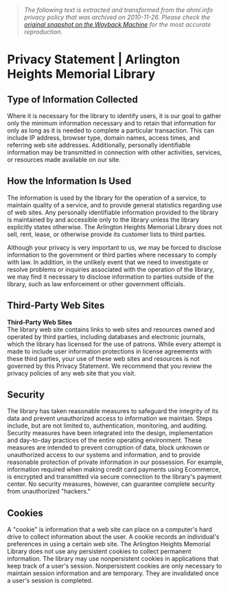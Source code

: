 > *The following text is extracted and transformed from the ahml.info privacy policy that was archived on 2010-11-26. Please check the [original snapshot on the Wayback Machine](https://web.archive.org/web/20101126154800id_/http%3A//www.ahml.info/about/privacy) for the most accurate reproduction.*

# Privacy Statement | Arlington Heights Memorial Library

## Type of Information Collected

Where it is necessary for the library to identify users, it is our goal to gather only the minimum information necessary and to retain that information for only as long as it is needed to complete a particular transaction. This can include IP address, browser type, domain names, access times, and referring web site addresses. Additionally, personally identifiable information may be transmitted in connection with other activities, services, or resources made available on our site.

## How the Information Is Used

The information is used by the library for the operation of a service, to maintain quality of a service, and to provide general statistics regarding use of web sites. Any personally identifiable information provided to the library is maintained by and accessible only to the library unless the library explicitly states otherwise. The Arlington Heights Memorial Library does not sell, rent, lease, or otherwise provide its customer lists to third parties.

Although your privacy is very important to us, we may be forced to disclose information to the government or third parties where necessary to comply with law. In addition, in the unlikely event that we need to investigate or resolve problems or inquiries associated with the operation of the library, we may find it necessary to disclose information to parties outside of the library, such as law enforcement or other government officials.

## Third-Party Web Sites

**Third-Party Web Sites**  
The library web site contains links to web sites and resources owned and operated by third parties, including databases and electronic journals, which the library has licensed for the use of patrons. While every attempt is made to include user information protections in license agreements with these third parties, your use of these web sites and resources is not governed by this Privacy Statement. We recommend that you review the privacy policies of any web site that you visit.

## Security

The library has taken reasonable measures to safeguard the integrity of its data and prevent unauthorized access to information we maintain. Steps include, but are not limited to, authentication, monitoring, and auditing. Security measures have been integrated into the design, implementation and day-to-day practices of the entire operating environment. These measures are intended to prevent corruption of data, block unknown or unauthorized access to our systems and information, and to provide reasonable protection of private information in our possession. For example, information required when making credit card payments using Ecommerce, is encrypted and transmitted via secure connection to the library's payment center. No security measures, however, can guarantee complete security from unauthorized "hackers."

## Cookies

A "cookie" is information that a web site can place on a computer's hard drive to collect information about the user. A cookie records an individual's preferences in using a certain web site. The Arlington Heights Memorial Library does not use any persistent cookies to collect permanent information. The library may use nonpersistent cookies in applications that keep track of a user's session. Nonpersistent cookies are only necessary to maintain session information and are temporary. They are invalidated once a user's session is completed.
